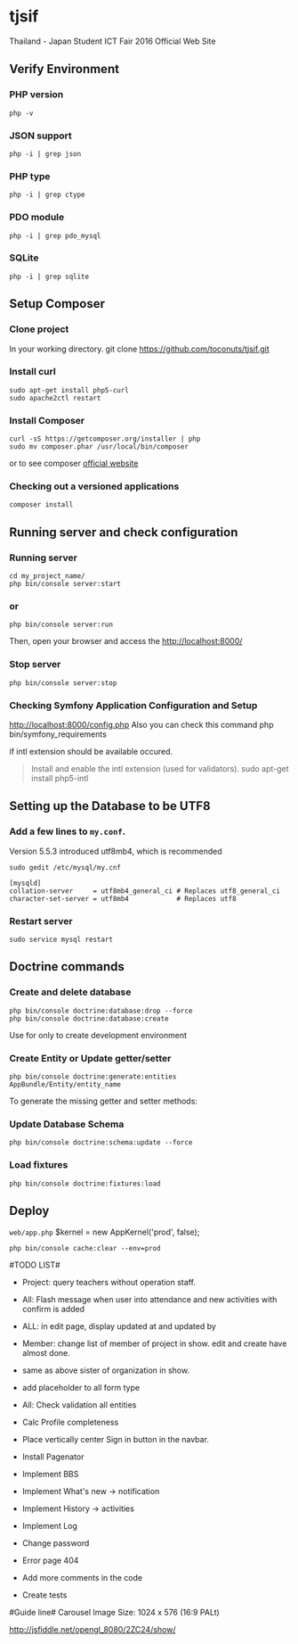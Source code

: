 # tjsif
Thailand - Japan Student ICT Fair 2016 Official Web Site

Verify Environment
----------------------------------
### PHP version
    php -v

### JSON support
    php -i | grep json

### PHP type
    php -i | grep ctype

### PDO module
    php -i | grep pdo_mysql

### SQLite
    php -i | grep sqlite

Setup Composer
----------------------------------
### Clone project
In your working directory.
    git clone https://github.com/toconuts/tjsif.git

### Install curl
    sudo apt-get install php5-curl
    sudo apache2ctl restart

### Install Composer

    curl -sS https://getcomposer.org/installer | php
    sudo mv composer.phar /usr/local/bin/composer

or to see composer [official website][1]

### Checking out a versioned applications
    composer install

Running server and check configuration
----------------------------------
### Running server
    cd my_project_name/
    php bin/console server:start
### or
    php bin/console server:run
Then, open your browser and access the [http://localhost:8000/][1]

### Stop server
    php bin/console server:stop

### Checking Symfony Application Configuration and Setup
[http://localhost:8000/config.php][2]
Also you can check this command
    php bin/symfony_requirements

if intl extension should be available occured.
   > Install and enable the intl extension (used for validators).
    sudo apt-get install php5-intl

Setting up the Database to be UTF8
----------------------------------
### Add a few lines to `my.conf`.
Version 5.5.3 introduced utf8mb4, which is recommended

    sudo gedit /etc/mysql/my.cnf

    [mysqld]
    collation-server     = utf8mb4_general_ci # Replaces utf8_general_ci
    character-set-server = utf8mb4            # Replaces utf8

### Restart server
    sudo service mysql restart

Doctrine commands
----------------------------------
### Create and delete database 
    php bin/console doctrine:database:drop --force
    php bin/console doctrine:database:create
Use for only to create development environment


### Create Entity or Update getter/setter
    php bin/console doctrine:generate:entities AppBundle/Entity/entity_name
To generate the missing getter and setter methods:


### Update Database Schema

    php bin/console doctrine:schema:update --force

### Load fixtures
    php bin/console doctrine:fixtures:load

Deploy
----------------------------------
`web/app.php`
$kernel = new AppKernel('prod', false);

    php bin/console cache:clear --env=prod

#TODO LIST#

* Project: query teachers without operation staff.
* All: Flash message when user into attendance and new activities with confirm is added
* ALL: in edit page, display updated at and updated by
* Member: change list of member of project in show. edit and create have almost done.
* same as above sister of organization in show.
* add placeholder to all form type
* All: Check validation all entities
* Calc Profile completeness
* Place vertically center Sign in button in the navbar.
* Install Pagenator
* Implement BBS
* Implement What's new -> notification
* Implement History -> activities
* Implement Log
* Change password
* Error page 404

* Add more comments in the code
* Create tests

#Guide line#
Carousel Image Size: 1024 x 576 (16:9 PALt)

http://jsfiddle.net/opengl_8080/2ZC24/show/

[1]:  https://getcomposer.org/doc/00-intro.md
[2]:  http://localhost:8000/
[3]:  http://localhost:8000/config.php